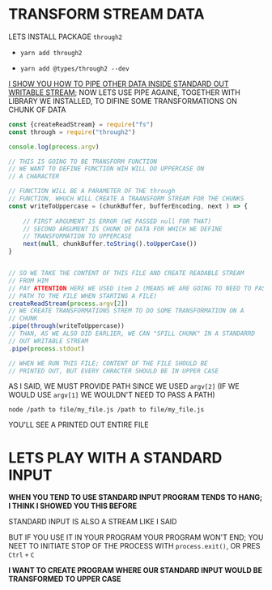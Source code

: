 # TRANSFORM STREAM DATA

LETS INSTALL  PACKAGE `through2`

- `yarn add through2`

- `yarn add @types/through2 --dev`


[I SHOW YOU HOW TO PIPE OTHER DATA INSIDE STANDARD OUT WRITABLE STREAM](/2.%20STREAMS/1.%20ABOUT%20STREAMS.md); NOW LETS USE PIPE AGAINE, TOGETHER WITH LIBRARY WE INSTALLED, TO DIFINE SOME TRANSFORMATIONS ON CHUNK OF DATA

```js
const {createReadStream} = require("fs")
const through = require("through2")

console.log(process.argv)

// THIS IS GOING TO BE TRANSFORM FUNCTION
// WE WANT TO DEFINE FUNCTION WIH WILL DO UPPERCASE ON
// A CHARACTER

// FUNCTION WILL BE A PARAMETER OF THE through
// FUNCTION, WHUCH WILL CREATE A TRAANSFORM STREAM FOR THE CHUNKS
const writeToUppercase = (chunkBuffer, bufferEncoding, next ) => {
 
    // FIRST ARGUMENT IS ERROR (WE PASSED null FOR THAT)
    // SECOND ARGUMENT IS CHUNK OF DATA FOR WHICH WE DEFINE
    // TRANSFORMATION TO UPPERCASE
    next(null, chunkBuffer.toString().toUpperCase())
}


// SO WE TAKE THE CONTENT OF THIS FILE AND CREATE READABLE STREAM
// FROM HIM
// PAY ATTENTION HERE WE USED item 2 (MEANS WE ARE GOING TO NEED TO PASS
// PATH TO THE FILE WHEN STARTING A FILE)
createReadStream(process.argv[2])
// WE CREATE TRANSFORMATIONS STREM TO DO SOME TRANSFORMATION ON A
// CHUNK
.pipe(through(writeToUppercase))
// THAN, AS WE ALSO DID EARLIER, WE CAN "SPILL CHUNK" IN A STANDARRD
// OUT WRITABLE STREAM
.pipe(process.stdout)

// WHEN WE RUN THIS FILE; CONTENT OF THE FILE SHOULD BE
// PRINTED OUT, BUT EVERY CHRACTER SHOULD BE IN UPPER CASE

```

AS I SAID, WE MUST PROVIDE PATH SINCE WE USED `argv[2]` (IF WE WOULD USE `argv[1]` WE WOULDN'T NEED TO PASS A PATH)

```
node /path to file/my_file.js /path to file/my_file.js
```

YOU'LL SEE A PRINTED OUT ENTIRE FILE

# LETS PLAY WITH A STANDARD INPUT

**WHEN YOU TEND TO USE STANDARD INPUT PROGRAM TENDS TO HANG; I THINK I SHOWED YOU THIS BEFORE**

STANDARD INPUT IS ALSO A STREAM LIKE I SAID

BUT IF YOU USE IT IN YOUR PROGRAM YOUR PROGRAM WON'T END; YOU NEET TO INITIATE STOP OF THE PROCESS WITH `process.exit()`, OR PRES `Ctrl` `+` `C`

**I WANT TO CREATE PROGRAM WHERE OUR STANDARD INPUT WOULD BE TRANSFORMED TO UPPER CASE**


